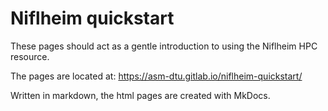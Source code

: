 # Niflheim quickstart

These pages should act as a gentle introduction to using the Niflheim HPC resource.

The pages are located at: https://asm-dtu.gitlab.io/niflheim-quickstart/

Written in markdown, the html pages are created with MkDocs.
